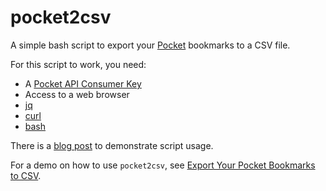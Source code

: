 # pocket2csv

A simple bash script to export your [Pocket](https://getpocket.com/) bookmarks to a CSV file.

For this script to work, you need:

* A [Pocket API Consumer Key](https://getpocket.com/developer/docs/authentication)
* Access to a web browser
* [jq](https://stedolan.github.io/jq/)
* [curl](https://curl.haxx.se/)
* [bash](https://www.gnu.org/software/bash/)

There is a [blog post](https://medium.com/netdef/export-your-pocket-bookmarks-to-csv-7e66997b9b98) to demonstrate script usage.

For a demo on how to use `pocket2csv`, see [Export Your Pocket Bookmarks to CSV](https://medium.com/netdef/export-your-pocket-bookmarks-to-csv-7e66997b9b98).
